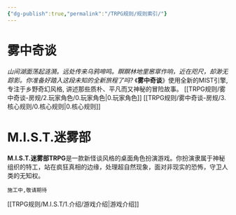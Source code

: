 ```yaml
---
{"dg-publish":true,"permalink":"/TRPG规则/规则索引/"}
---
```


# 雾中奇谈
*山间湖面荡起涟漪。远处传来乌鸦啼鸣。瞑瞑林地里窸窣作响，近在咫尺，却渺无踪影。你准备好踏入这段未知的全新旅程了吗?*
《**雾中奇谈**》使用全新的MIST引擎, 专注于乡野奇幻风格, 讲述那些质朴、平凡而又神秘的冒险故事。
[[TRPG规则/雾中奇谈-房规/2.玩家角色/0.玩家角色\|0.玩家角色]]
[[TRPG规则/雾中奇谈-房规/3.核心规则/0.核心规则\|0.核心规则]]
# M.I.S.T.迷雾部
**M.I.S.T.迷雾部TRPG**是一款新怪谈风格的桌面角色扮演游戏。你扮演隶属于神秘组织的特工，站在疯狂真相的边缘，处理超自然现象，面对非现实的恐怖，守卫人类的无知权。
```
施工中,敬请期待
```
[[TRPG规则/M.I.S.T/1.介绍/游戏介绍\|游戏介绍]]